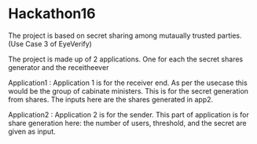 # Hackathon16

The project is based on secret sharing among mutaually trusted parties.(Use Case 3 of EyeVerify)

The project is made up of 2 applications. One for each the secret shares generator and the receitheever

Application1 : Application 1 is for the receiver end. As per the usecase this would be the group of cabinate ministers. This is for the 
secret generation from shares. The inputs here are the shares generated in app2.

Application2 : Application 2 is for the sender. This part of application is for share generation here: the number of users, threshold, and the secret are given as input. 
